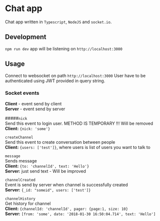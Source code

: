 # Chat app
Chat app written in `Typescript`, `NodeJS` and `socket.io`.

## Development
`npm run dev` app will be listening on `http://localhost:3000`

## Usage
Connect to websocket on path `http://localhost:3000`
User have to be authenticated using JWT provided in query string.

### Socket events
**Client** - event send by client    
**Server** - event send by server    

#####`nick`  
Send this event to login user. METHOD IS TEMPORARY !!! Will be removed  
**Client:** `{nick: 'some'}`  

`createChannel`  
Send this event to create conversation between people  
**Client:** `{users: ['test']}`, where users is list of users you want to talk to  

`message`  
Sends message  
**Client:**  `{to: 'channelId', text: 'Hello'}`  
**Server:** just send text - Will be improved  

`channelCreated`  
Event is send by server when channel is successfully created  
**Server:** `{_id: "someid", users: ['test']}`  

`channelHistory`  
Get history for channel  
**Client:** `{channelId: 'channelId', pager: {page:1, size: 10}`  
**Server:** `[from: 'some', date: '2018-01-30 16:50:04.714', text: 'Hello']`
